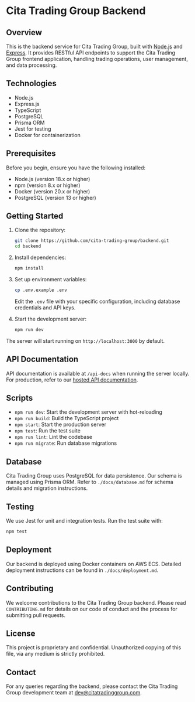 # Cita Trading Group Backend

## Overview

This is the backend service for Cita Trading Group, built with [Node.js](https://nodejs.org/) and [Express](https://expressjs.com/). It provides RESTful API endpoints to support the Cita Trading Group frontend application, handling trading operations, user management, and data processing.

## Technologies

- Node.js
- Express.js
- TypeScript
- PostgreSQL
- Prisma ORM
- Jest for testing
- Docker for containerization

## Prerequisites

Before you begin, ensure you have the following installed:
- Node.js (version 18.x or higher)
- npm (version 8.x or higher)
- Docker (version 20.x or higher)
- PostgreSQL (version 13 or higher)

## Getting Started

1. Clone the repository:
   ```bash
   git clone https://github.com/cita-trading-group/backend.git
   cd backend
   ```

2. Install dependencies:
   ```bash
   npm install
   ```

3. Set up environment variables:
   ```bash
   cp .env.example .env
   ```
   Edit the `.env` file with your specific configuration, including database credentials and API keys.

4. Start the development server:
   ```bash
   npm run dev
   ```

The server will start running on `http://localhost:3000` by default.

## API Documentation

API documentation is available at `/api-docs` when running the server locally. For production, refer to our [hosted API documentation](https://api-docs.citatradinggroup.com).

## Scripts

- `npm run dev`: Start the development server with hot-reloading
- `npm run build`: Build the TypeScript project
- `npm start`: Start the production server
- `npm test`: Run the test suite
- `npm run lint`: Lint the codebase
- `npm run migrate`: Run database migrations

## Database

Cita Trading Group uses PostgreSQL for data persistence. Our schema is managed using Prisma ORM. Refer to `./docs/database.md` for schema details and migration instructions.

## Testing

We use Jest for unit and integration tests. Run the test suite with:

```bash
npm test
```

## Deployment

Our backend is deployed using Docker containers on AWS ECS. Detailed deployment instructions can be found in `./docs/deployment.md`.

## Contributing

We welcome contributions to the Cita Trading Group backend. Please read `CONTRIBUTING.md` for details on our code of conduct and the process for submitting pull requests.

## License

This project is proprietary and confidential. Unauthorized copying of this file, via any medium is strictly prohibited.

## Contact

For any queries regarding the backend, please contact the Cita Trading Group development team at dev@citatradinggroup.com.
